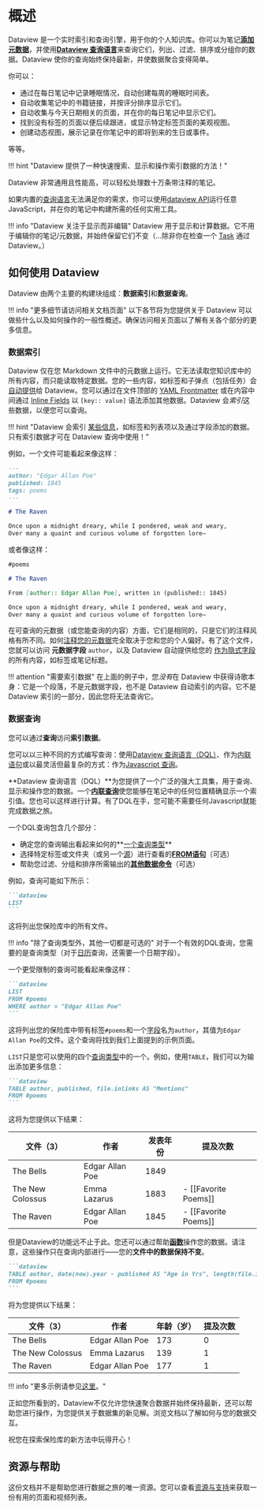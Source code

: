 # 概述

Dataview 是一个实时索引和查询引擎，用于你的个人知识库。你可以为笔记[**添加元数据**](annotation/add-metadata.md)，并使用[**Dataview 查询语言**](queries/structure.md)来查询它们，列出、过滤、排序或分组你的数据。Dataview 使你的查询始终保持最新，并使数据聚合变得简单。

你可以：

- 通过在每日笔记中记录睡眠情况，自动创建每周的睡眠时间表。
- 自动收集笔记中的书籍链接，并按评分排序显示它们。
- 自动收集与今天日期相关的页面，并在你的每日笔记中显示它们。
- 找到没有标签的页面以便后续跟进，或显示特定标签页面的美观视图。
- 创建动态视图，展示记录在你笔记中的即将到来的生日或事件。

等等。

!!! hint "Dataview 提供了一种快速搜索、显示和操作索引数据的方法！"

Dataview 非常通用且性能高，可以轻松处理数十万条带注释的笔记。

如果内置的[查询语言](query/queries/)无法满足你的需求，你可以使用[dataview API](api/intro/)运行任意 JavaScript，并在你的笔记中构建所需的任何实用工具。

!!! info "Dataview 关注于显示而非编辑"
Dataview 用于显示和计算数据。它不用于编辑你的笔记/元数据，并始终保留它们不变（…除非你在检查一个 [Task](queries/query-types.md#task-queries) 通过 Dataview。）

## 如何使用 Dataview

Dataview 由两个主要的构建块组成：**数据索引**和**数据查询**。

!!! info "更多细节请访问相关文档页面"
以下各节将为您提供关于 Dataview 可以做些什么以及如何操作的一般性概述。确保访问相关页面以了解有关各个部分的更多信息。

### 数据索引

Dataview 仅在您 Markdown 文件中的元数据上运行。它无法读取您知识库中的所有内容，而只能读取特定数据。您的一些内容，如标签和子弹点（包括任务）会[自动提供](annotation/add-metadata.md#implicit-fields)给 Dataview。您可以通过在文件顶部的 [YAML Frontmatter](annotation/add-metadata.md#frontmatter) 或在内容中间通过 [Inline Fields](annotation/add-metadata.md#inline-fields) 以 `[key:: value]` 语法添加其他数据。Dataview 会*索引*这些数据，以便您可以查询。

!!! hint "Dataview 会索引 [某些信息](annotation/add-metadata.md#implicit-fields)，如标签和列表项以及通过字段添加的数据。只有索引数据才可在 Dataview 查询中使用！"

例如，一个文件可能看起来像这样：

```markdown
---
author: "Edgar Allan Poe"
published: 1845
tags: poems
---

# The Raven

Once upon a midnight dreary, while I pondered, weak and weary,
Over many a quaint and curious volume of forgotten lore—
```

或者像这样：

```markdown
#poems

# The Raven

From [author:: Edgar Allan Poe], written in (published:: 1845)

Once upon a midnight dreary, while I pondered, weak and weary,
Over many a quaint and curious volume of forgotten lore—
```

在可查询的元数据（或您能查询的内容）方面，它们是相同的，只是它们的注释风格有所不同。如何[注释您的元数据](annotation/add-metadata.md)完全取决于您和您的个人偏好。有了这个文件，您就可以访问 **元数据字段** `author`，以及 Dataview 自动提供给您的 [作为隐式字段](annotation/metadata-pages.md) 的所有内容，如标签或笔记标题。

!!! attention "需要索引数据"
在上面的例子中，您*没有*在 Dataview 中获得诗歌本身：它是一个段落，不是元数据字段，也不是 Dataview 自动索引的内容。它不是 Dataview 索引的一部分，因此您将无法查询它。

### 数据查询

您可以通过**查询**访问**索引数据**。

您可以以三种不同的方式编写查询：使用[Dataview 查询语言（DQL）](queries/dql-js-inline/#dataview-query-language-dql)、作为[内联语句](queries/dql-js-inline#inline-dql)或以最灵活但最复杂的方式：作为[Javascript 查询](queries/dql-js-inline#dataview-js)。

**Dataview 查询语言（DQL）**为您提供了一个广泛的强大工具集，用于查询、显示和操作您的数据。一个[**内联查询**](queries/dql-js-inline#inline-dql)使您能够在笔记中的任何位置精确显示一个索引值。您也可以这样进行计算。有了DQL在手，您可能不需要任何Javascript就能完成数据之旅。

一个DQL查询包含几个部分：

- 确定您的查询输出看起来如何的**[一个查询类型](queries/query-types.md)**
- 选择特定标签或文件夹（或另一个[源](reference/sources.md)）进行查看的[**FROM语句**](queries/data-commands#from)（可选）
- 帮助您过滤、分组和排序所需输出的[**其他数据命令**](queries/data-commands.md)（可选）

例如，查询可能如下所示：

````markdown
```dataview
LIST
```
````

这将列出您保险库中的所有文件。

!!! info "除了查询类型外，其他一切都是可选的"
对于一个有效的DQL查询，您需要的是查询类型（对于[日历](queries/query-types#calendar-queries)查询，还需要一个日期字段）。

一个更受限制的查询可能看起来像这样：

````markdown
```dataview
LIST
FROM #poems
WHERE author = "Edgar Allan Poe"
```
````

这将列出您的保险库中带有标签`#poems`和一个[字段](annotation/add-metadata.md)名为`author`，其值为`Edgar Allan Poe`的文件。这个查询将找到我们上面提到的示例页面。

`LIST`只是您可以使用的四个[查询类型](queries/query-types.md)中的一个。例如，使用`TABLE`，我们可以为输出添加更多信息：

````markdown
```dataview
TABLE author, published, file.inlinks AS "Mentions"
FROM #poems
```
````

这将为您提供以下结果：

| 文件（3）          | 作者           | 发表年份 | 提及次数                |
| ---------------- | --------------- | --------- | ---------------------- |
| The Bells         | Edgar Allan Poe | 1849       |                        |
| The New Colossus | Emma Lazarus     | 1883       | - \[\[Favorite Poems]] |
| The Raven         | Edgar Allan Poe | 1845       | - \[\[Favorite Poems]] |

但是Dataview的功能远不止于此。您还可以通过帮助[**函数**](reference/functions.md)操作您的数据。请注意，这些操作只在查询内部进行——您的**文件中的数据保持不变**。

````markdown
```dataview
TABLE author, date(now).year - published AS "Age in Yrs", length(file.inlinks) AS "Counts of Mentions"
FROM #poems
```
````

将为您提供以下结果：

| 文件（3）          | 作者           | 年龄（岁） | 提及次数 |
| ---------------- | --------------- | ---------- | ----------------- |
| The Bells         | Edgar Allan Poe | 173         | 0                  |
| The New Colossus | Emma Lazarus     | 139         | 1                  |
| The Raven         | Edgar Allan Poe | 177         | 1                  |

!!! info "更多示例请参见[这里](resources/examples.md)。"

正如您所看到的，Dataview不仅允许您快速聚合数据并始终保持最新，还可以帮助您进行操作，为您提供关于数据集的新见解。浏览文档以了解如何与您的数据交互。

祝您在探索保险库的新方法中玩得开心！

## 资源与帮助

这份文档并不是帮助您进行数据之旅的唯一资源。您可以查看[资源与支持](./zh-cn/resources/resources-and-support.md)来获取一份有用的页面和视频列表。


